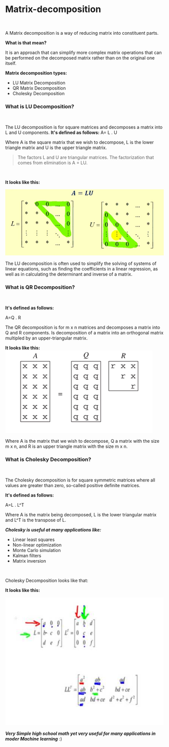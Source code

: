 # Matrix-decomposition
<br>

A Matrix decomposition is a way of reducing matrix into constituent parts.
<br>

**What is that mean?**
<br>

It is an approach that can simplify more complex matrix operations that can be performed on the decomposed matrix rather than on the original one itself.
<br>

**Matrix decomposition types:**
<br>

* LU Matrix Decomposition
* QR Matrix Decomposition
* Cholesky Decomposition

### What is LU Decomposition?
<br>

The LU decomposition is for square matrices and decomposes a matrix into L and U components.
**It's defined as follows:**
A= L . U

Where A is the square matrix that we wish to decompose, L is the lower triangle matrix and U is the upper triangle matrix.

> The factors L and U are triangular matrices. The factorization that comes from elimination is A = LU.
<br>

**It looks like this:**
<br>

![LU Decomposition](https://github.com/samiarja/Matrix-decomposition/blob/master/lu-decomp.PNG)

The LU decomposition is often used to simplify the solving of systems of linear equations, such as finding the coefficients in a linear regression, as well as in calculating the determinant and inverse of a matrix.
<br>

### What is QR Decomposition?
<br>

**It's defined as follows:**
<br>


A=Q . R

The QR decomposition is for m x n matrices and decomposes a matrix into Q and R components.
Is decomposition of a matrix into an orthogonal matrix multipled by an upper-triangular matrix. 
<br>

**It looks like this:**
![Qr Decomposition](https://github.com/samiarja/Matrix-decomposition/blob/master/qr-decomp.PNG)
<br>

Where A is the matrix that we wish to decompose, Q a matrix with the size m x n, and R is an upper triangle matrix with the size m x n.
<br>

### What is Cholesky Decomposition?
<br>

The Cholesky decomposition is for square symmetric matrices where all values are greater than zero, so-called positive definite matrices.
<br>


**It's defined as follows:**
<br>


A=L . L^T

Where A is the matrix being decomposed, L is the lower triangular matrix and L^T is the transpose of L.
<br>


***Cholesky is useful at many applications like:***
<br>

* Linear least squares
* Non-linear optimization
* Monte Carlo simulation
* Kalman filters
* Matrix inversion
<br>

Cholesky Decomposition looks like that:
<br>

**It looks like this:**
<br>

![Cholesky Decomposition](https://github.com/samiarja/Matrix-decomposition/blob/master/cholesky-decomp.PNG)
<br>

***Very Simple high school math yet very useful for many applications in moder Machine learning*** :)
<br>





